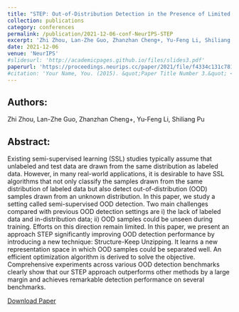 ```yaml
---
title: "STEP: Out-of-Distribution Detection in the Presence of Limited In-distribution Labeled Data"
collection: publications
category: conferences
permalink: /publication/2021-12-06-conf-NeurIPS-STEP
excerpt: 'Zhi Zhou, Lan-Zhe Guo, Zhanzhan Cheng+, Yu-Feng Li, Shiliang Pu'
date: 2021-12-06
venue: 'NeurIPS'
#slidesurl: 'http://academicpages.github.io/files/slides3.pdf'
paperurl: 'https://proceedings.neurips.cc/paper/2021/file/f4334c131c781e2a6f0a5e34814c8147-Paper.pdf'
#citation: 'Your Name, You. (2015). &quot;Paper Title Number 3.&quot; <i>Journal 1</i>. 1(3).'
---
```


Authors:
------
Zhi Zhou, Lan-Zhe Guo, Zhanzhan Cheng+, Yu-Feng Li, Shiliang Pu

Abstract:
------
Existing semi-supervised learning (SSL) studies typically assume that unlabeled and test data are drawn from the same distribution as labeled data. However, in many real-world applications, it is desirable to have SSL algorithms that not only classify the samples drawn from the same distribution of labeled data but also detect out-of-distribution (OOD) samples drawn from an unknown distribution. In this paper, we study a setting called semi-supervised OOD detection. Two main challenges compared with previous OOD detection settings are i) the lack of labeled data and in-distribution data; ii) OOD samples could be unseen during training. Efforts on this direction remain limited. In this paper, we present an approach STEP significantly improving OOD detection performance by introducing a new technique: Structure-Keep Unzipping. It learns a new representation space in which OOD samples could be separated well. An efficient optimization algorithm is derived to solve the objective. Comprehensive experiments across various OOD detection benchmarks clearly show that our STEP approach outperforms other methods by a large margin and achieves remarkable detection performance on several benchmarks.

[Download Paper](https://proceedings.neurips.cc/paper/2021/file/f4334c131c781e2a6f0a5e34814c8147-Paper.pdf)